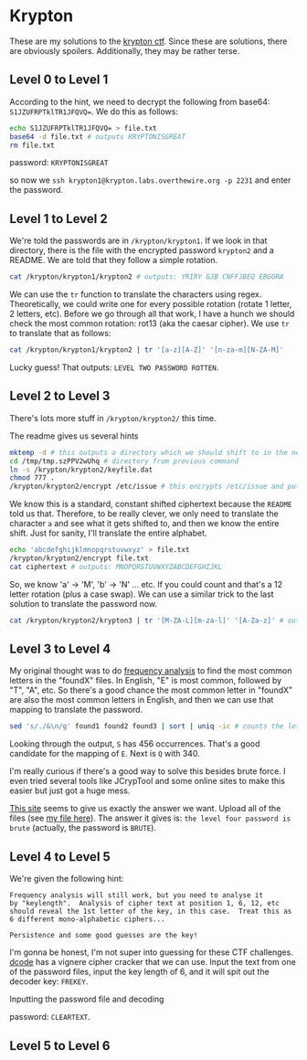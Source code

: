 # Krypton
These are my solutions to the [krypton ctf](https://overthewire.org/wargames/krypton/krypton0.html). Since these are solutions, there are obviously spoilers. Additionally, they may be rather terse.

## Level 0 to Level 1

According to the hint, we need to decrypt the following from base64: `S1JZUFRPTklTR1JFQVQ=`. We do this as follows:

```bash
echo S1JZUFRPTklTR1JFQVQ= > file.txt
base64 -d file.txt # outputs KRYPTONISGREAT
rm file.txt
```

password: `KRYPTONISGREAT`

so now we `ssh krypton1@krypton.labs.overthewire.org -p 2231` and enter the password.

## Level 1 to Level 2
We're told the passwords are in `/krypton/krypton1`. If we look in that directory, there is the file with the encrypted password `krypton2` and a README. We are told that they follow a simple rotation.

```bash
cat /krypton/krypton1/krypton2 # outputs: YRIRY GJB CNFFJBEQ EBGGRA
```

We can use the `tr` function to translate the characters using regex. Theoretically, we could write one for every possible rotation (rotate 1 letter, 2 letters, etc). Before we go through all that work, I have a hunch we should check the most common rotation: rot13 (aka the caesar cipher). We use `tr` to translate that as follows:

```bash
cat /krypton/krypton1/krypton2 | tr '[a-z][A-Z]' '[n-za-m][N-ZA-M]'
```

Lucky guess! That outputs: `LEVEL TWO PASSWORD ROTTEN`.

## Level 2 to Level 3
There's lots more stuff in `/krypton/krypton2/` this time.

The readme gives us several hints

```bash
mktemp -d # this outputs a directory which we should shift to in the next command
cd /tmp/tmp.szPPV2wUhq # directory from previous command
ln -s /krypton/krypton2/keyfile.dat
chmod 777 .
/krypton/krypton2/encrypt /etc/issue # this encrypts /etc/issue and puts it in a file called ciphertext in the current directory
```

We know this is a standard, constant shifted ciphertext because the `README` told us that. Therefore, to be really clever, we only need to translate the character `a` and see what it gets shifted to, and then we know the entire shift. Just for sanity, I'll translate the entire alphabet.

```bash
echo 'abcdefghijklmnopqrstuvwxyz' > file.txt
/krypton/krypton2/encrypt file.txt
cat ciphertext # outputs: MNOPQRSTUVWXYZABCDEFGHIJKL
```

So, we know 'a' -> 'M', 'b' -> 'N' ... etc. If you could count and that's a 12 letter rotation (plus a case swap). We can use a similar trick to the last solution to translate the password now.

```bash
cat /krypton/krypton2/krypton3 | tr '[M-ZA-L][m-za-l]' '[A-Za-z]' # outputs CAESARISEASY
```

## Level 3 to Level 4
My original thought was to do [frequency analysis](https://en.wikipedia.org/wiki/Frequency_analysis) to find the most common letters in the "foundX" files. In English, "E" is most common, followed by "T", "A", etc. So there's a good chance the most common letter in "foundX" are also the most common letters in English, and then we can use that mapping to translate the password.

```bash
sed 's/./&\n/g' found1 found2 found3 | sort | uniq -ic # counts the letters in the file. found here: https://askubuntu.com/questions/593383/how-to-count-occurrences-of-each-character
```

Looking through the output, `S` has 456 occurrences. That's a good candidate for the mapping of `E`. Next is `Q` with 340.

I'm really curious if there's a good way to solve this besides brute force. I even tried several tools like JCrypTool and some online sites to make this easier but just got a huge mess.

[This site](https://quipqiup.com/) seems to give us exactly the answer we want. Upload all of the files (see [my file here](./krypton3_texts.txt)). The answer it gives is: `the level four password is brute` (actually, the password is `BRUTE`).

## Level 4 to Level 5


We're given the following hint:

```
Frequency analysis will still work, but you need to analyse it
by "keylength".  Analysis of cipher text at position 1, 6, 12, etc
should reveal the 1st letter of the key, in this case.  Treat this as
6 different mono-alphabetic ciphers...

Persistence and some good guesses are the key!
```

I'm gonna be honest, I'm not super into guessing for these CTF challenges. [dcode](https://www.dcode.fr/vigenere-cipher) has a vignere cipher cracker that we can use. Input the text from one of the password files, input the key length of 6, and it will spit out the decoder key: `FREKEY`.

Inputting the password file and decoding

password: `CLEARTEXT`.

## Level 5 to Level 6
